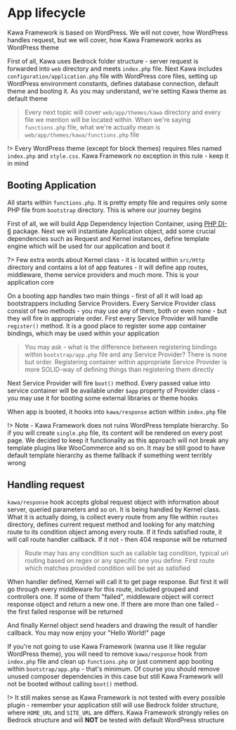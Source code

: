 # App lifecycle

Kawa Framework is based on WordPress. We will not cover, how WordPress handles request, but we will cover, how Kawa Framework works as WordPress theme

First of all, Kawa uses Bedrock folder structure - server request is forwarded into `web` directory and meets `index.php` file. Next Kawa includes `configuration/application.php` file with WordPress core files, setting up WordPress environment constants, defines database connection, default theme and booting it. As you may understand, we're setting Kawa theme as default theme

> Every next topic will cover `web/app/themes/kawa` directory and every file we mention will be located within. When we're saying `functions.php` file, what we're actually mean is `web/app/themes/kawa/functions.php` file

!> Every WordPress theme (except for block themes) requires files named `index.php` and `style.css`. Kawa Framework no exception in this rule - keep it in mind

## Booting Application

All starts within `functions.php`. It is pretty empty file and requires only some PHP file from `bootstrap` directory. This is where our journey begins

First of all, we will build App Dependency Injection Container, using [PHP DI-6](https://php-di.org) package. Next we will instantiate Application object, add some crucial dependencies such as Request and Kernel instances, define template engine which will be used for our application and boot it

?> Few extra words about Kernel class - it is located within `src/Http` directory and contains a lot of app features - it will define app routes, middleware, theme service providers and much more. This is your application core

On a booting app handles two main things - first of all it will load ap bootstrappers including Service Providers. Every Service Provider class consist of two methods - you may use any of them, both or even none - but they will fire in appropriate order. First every Service Provider will handle `register()` method. It is a good place to register some app container bindings, which may be used within your application

> You may ask - what is the difference between registering bindings within `bootstrap/app.php` file and any Service Provider? There is none but order. Registering container within appropriate Service Provider is more SOLID-way of defining things than registering them directly

Next Service Provider will fire `boot()` method. Every passed value into service container will be available under `$app` property of Provider class - you may use it for booting some external libraries or theme hooks 

When app is booted, it hooks into `kawa/response` action within `index.php` file

!> Note - Kawa Framework does not ruins WordPress template hierarchy. So if you will create `single.php` file, its content will be rendered on every post page. We decided to keep it functionality as this approach will not break any template plugins like WooCommerce and so on. It may be still good to have default template hierarchy as theme fallback if something went terribly wrong

## Handling request

`kawa/response` hook accepts global request object with information about server, queried parameters and so on. It is being handled by Kernel class. What it is actually doing, is collect every route from any file within `routes` directory, defines current request method and looking for any matching route to its condition object among every route. If it finds satisfied route, it will call route handler callback. If it not - then 404 response will be returned

> Route may has any condition such as callable tag condition, typical uri routing based on regex or any specific one you define. First route which matches provided condition will be set as satisfied  

When handler defined, Kernel will call it to get page response. But first it will go through every middleware for this route, included grouped and controllers one. If some of them "failed", middleware object will correct response object and return a new one. If there are more than one failed - the first failed response will be returned

And finally Kernel object send headers and drawing the result of handler callback. You may now enjoy your "Hello World!" page

If you're not going to use Kawa Framework (wanna use it like regular WordPress theme), you will need to remove `kawa/response` hook from `index.php` file and clean up `functions.php` or just comment app booting within `bootstrap/app.php` - that's minimum. Of course you should remove unused composer dependencies in this case but still Kawa Framework will not be booted without calling `boot()` method.

!> It still makes sense as Kawa Framework is not tested with every possible plugin - remember your application still will use Bedrock folder structure, where `HOME_URL` and `SITE_URL` are differs. Kawa Framework strongly relies on Bedrock structure and will **NOT** be tested with default WordPress structure
